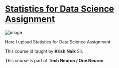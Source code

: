 # [Statistics for Data Science Assignment](https://github.com/MohammadWasiq0786/Statistics-for-Data-Science-Assignment)

![image](https://user-images.githubusercontent.com/57321948/196933065-4b16c235-f3b9-4391-9cfe-4affcec87c35.png)

Here I upload Statistics for Data Science Assignment

This course id taught by **Krish Naik** Sir.

This course is part of **Tech Neuron / One Neuron**
